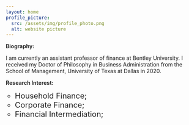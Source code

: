 ```yaml
---
layout: home
profile_picture:
  src: /assets/img/profile_photo.png
  alt: website picture
---
```

<strong style="color:#2b2b2b">Biography:</strong>

I am currently an assistant professor of finance at Bentley University. I received my Doctor of Philosophy in Business Administration from the School of Management, University of Texas at Dallas in 2020. 

<strong style="color:#2b2b2b">Research Interest:</strong>
<ul>
<li style="list-style-type:circle;font-size:20px">Household Finance;</li>
<li style="list-style-type:circle;font-size:20px">Corporate Finance;</li>
<li style="list-style-type:circle;font-size:20px">Financial Intermediation;</li>  
</ul>
